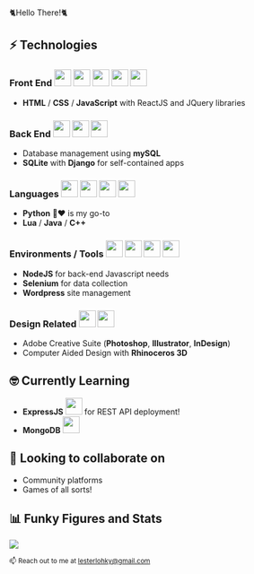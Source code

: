 🐈Hello There!🐈

## ⚡ Technologies
### Front End <picture><source media="(prefers-color-scheme: dark)" srcset="https://cdn.jsdelivr.net/gh/llkyz/llkyz/icons/html5/html5-white-original-wordmark.svg"><img height="30" width="30" src="https://cdn.jsdelivr.net/gh/llkyz/llkyz/icons/html5/html5-original-wordmark.svg"></picture> <picture><source media="(prefers-color-scheme: dark)" srcset="https://cdn.jsdelivr.net/gh/llkyz/llkyz/icons/css3/css3-white-original-wordmark.svg"><img height="30" width="30" src="https://cdn.jsdelivr.net/gh/llkyz/llkyz/icons/css3/css3-original-wordmark.svg"></picture> <picture><source media="(prefers-color-scheme: dark)" srcset="https://cdn.jsdelivr.net/gh/llkyz/llkyz/icons/javascript/javascript-original.svg"><img height="30" width="30" src="https://cdn.jsdelivr.net/gh/llkyz/llkyz/icons/javascript/javascript-original.svg"></picture> <picture><source media="(prefers-color-scheme: dark)" srcset="https://cdn.jsdelivr.net/gh/llkyz/llkyz/icons/jquery/jquery-plain.svg"><img height="30" width="30" src="https://cdn.jsdelivr.net/gh/llkyz/llkyz/icons/jquery/jquery-plain.svg"></picture> <picture><source media="(prefers-color-scheme: dark)" srcset="https://cdn.jsdelivr.net/gh/llkyz/llkyz/icons/react/react-original.svg"><img height="30" width="30" src="https://cdn.jsdelivr.net/gh/llkyz/llkyz/icons/react/react-original.svg"></picture> 
- **HTML** / **CSS** / **JavaScript** with ReactJS and JQuery libraries

### Back End <picture><source media="(prefers-color-scheme: dark)" srcset="https://cdn.jsdelivr.net/gh/llkyz/llkyz/icons/mysql/mysql-plain.svg"><img height="30" width="30" src="https://cdn.jsdelivr.net/gh/llkyz/llkyz/icons/mysql/mysql-plain.svg"></picture> <picture><source media="(prefers-color-scheme: dark)" srcset="https://cdn.jsdelivr.net/gh/llkyz/llkyz/icons/sqlite/sqlite-original.svg"><img height="30" width="30" src="https://cdn.jsdelivr.net/gh/llkyz/llkyz/icons/sqlite/sqlite-original.svg"></picture> <picture><source media="(prefers-color-scheme: dark)" srcset="https://cdn.jsdelivr.net/gh/llkyz/llkyz/icons/django/django-bright-plain.svg"><img height="30" width="30" src="https://cdn.jsdelivr.net/gh/llkyz/llkyz/icons/django/django-plain.svg"></picture>

- Database management using **mySQL**
- **SQLite** with **Django** for self-contained apps

### Languages <picture><source media="(prefers-color-scheme: dark)" srcset="https://cdn.jsdelivr.net/gh/llkyz/llkyz/icons/python/python-original.svg"><img height="30" width="30" src="https://cdn.jsdelivr.net/gh/llkyz/llkyz/icons/python/python-original.svg"></picture> <picture><source media="(prefers-color-scheme: dark)" srcset="https://cdn.jsdelivr.net/gh/llkyz/llkyz/icons/cplusplus/cplusplus-original.svg"><img height="30" width="30" src="https://cdn.jsdelivr.net/gh/llkyz/llkyz/icons/cplusplus/cplusplus-original.svg"></picture> <picture><source media="(prefers-color-scheme: dark)" srcset="https://cdn.jsdelivr.net/gh/llkyz/llkyz/icons/java/java-original.svg"><img height="30" width="30" src="https://cdn.jsdelivr.net/gh/llkyz/llkyz/icons/java/java-original.svg"></picture> <picture><source media="(prefers-color-scheme: dark)" srcset="https://cdn.jsdelivr.net/gh/llkyz/llkyz/icons/lua/lua-bright-plain-wordmark.svg"><img height="30" width="30" src="https://cdn.jsdelivr.net/gh/llkyz/llkyz/icons/lua/lua-plain-wordmark.svg"></picture> 
- **Python** 🐍❤ is my go-to
- **Lua** / **Java** / **C++**

### Environments / Tools <picture><source media="(prefers-color-scheme: dark)" srcset="https://cdn.jsdelivr.net/gh/llkyz/llkyz/icons/vscode/vscode-original.svg"><img height="30" width="30" src="https://cdn.jsdelivr.net/gh/llkyz/llkyz/icons/vscode/vscode-original.svg"></picture> <picture><source media="(prefers-color-scheme: dark)" srcset="https://cdn.jsdelivr.net/gh/llkyz/llkyz/icons/nodejs/nodejs-plain.svg"><img height="30" width="30" src="https://cdn.jsdelivr.net/gh/llkyz/llkyz/icons/nodejs/nodejs-plain.svg"></picture> <picture><source media="(prefers-color-scheme: dark)" srcset="https://cdn.jsdelivr.net/gh/llkyz/llkyz/icons/selenium/selenium-original.svg"><img height="30" width="30" src="https://cdn.jsdelivr.net/gh/llkyz/llkyz/icons/selenium/selenium-original.svg"></picture> <picture><source media="(prefers-color-scheme: dark)" srcset="https://cdn.jsdelivr.net/gh/llkyz/llkyz/icons/wordpress/wordpress-white-plain.svg"><img height="30" width="30" src="https://cdn.jsdelivr.net/gh/llkyz/llkyz/icons/wordpress/wordpress-plain.svg"></picture>
- **NodeJS** for back-end Javascript needs
- **Selenium** for data collection
- **Wordpress** site management

### Design Related <picture><source media="(prefers-color-scheme: dark)" srcset="https://cdn.jsdelivr.net/gh/llkyz/llkyz/icons/photoshop/photoshop-plain.svg"><img height="30" width="30" src="https://cdn.jsdelivr.net/gh/llkyz/llkyz/icons/photoshop/photoshop-plain.svg"></picture> <picture><source media="(prefers-color-scheme: dark)" srcset="https://cdn.jsdelivr.net/gh/llkyz/llkyz/icons/illustrator/illustrator-plain.svg"><img height="30" width="30" src="https://cdn.jsdelivr.net/gh/llkyz/llkyz/icons/illustrator/illustrator-plain.svg"></picture> 
- Adobe Creative Suite (**Photoshop**, **Illustrator**, **InDesign**)
- Computer Aided Design with **Rhinoceros 3D**

## 🤓 Currently Learning
- **ExpressJS** <picture><source media="(prefers-color-scheme: dark)" srcset="https://cdn.jsdelivr.net/gh/llkyz/llkyz/icons/express/express-white-original.svg"><img height="30" width="30" src="https://cdn.jsdelivr.net/gh/llkyz/llkyz/icons/express/express-original.svg"></picture> for REST API deployment!
- **MongoDB** <picture><source media="(prefers-color-scheme: dark)" srcset="https://cdn.jsdelivr.net/gh/llkyz/llkyz/icons/mongodb/mongodb-original.svg"><img height="30" width="30" src="https://cdn.jsdelivr.net/gh/llkyz/llkyz/icons/mongodb/mongodb-original.svg"></picture>

## 👯‍ Looking to collaborate on
- Community platforms
- Games of all sorts!

## 📊 Funky Figures and Stats
<img src="https://github-readme-stats.vercel.app/api/top-langs?username=llkyz&layout=compact"/>


<sub>📫 Reach out to me at lesterlohky@gmail.com</sub>
<!---
llkyz/llkyz is a ✨ special ✨ repository because its `README.md` (this file) appears on your GitHub profile.
You can click the Preview link to take a look at your changes.
--->
